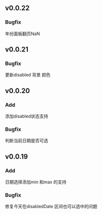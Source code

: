 ## v0.0.22

### Bugfix
年份面板翻页NaN

## v0.0.21

### Bugfix
更新disabled 背景 颜色

## v0.0.20

### Add
添加disabled状态支持

### Bugfix
判断当前日期是否可选


## v0.0.19

### Add
日期选择添加min 和max 的支持

### Bugfix
修复今天在disabledDate 区间也可以选中的问题
